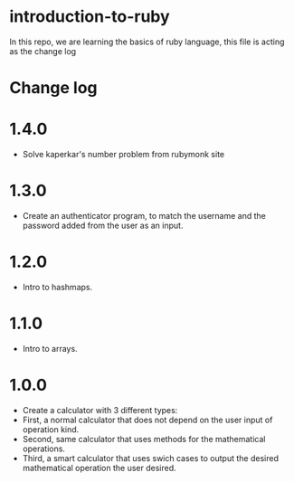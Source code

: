 # introduction-to-ruby

In this repo, we are learning the basics of ruby language, this file is acting as the change log

# Change log

# 1.4.0

- Solve kaperkar's number problem from rubymonk site

# 1.3.0

- Create an authenticator program, to match the username and the password added from the user as an input.

# 1.2.0

- Intro to hashmaps.

# 1.1.0

- Intro to arrays.

# 1.0.0

- Create a calculator with 3 different types:
- First, a normal calculator that does not depend on the user input of operation kind.
- Second, same calculator that uses methods for the mathematical operations.
- Third, a smart calculator that uses swich cases to output the desired mathematical operation the user desired.
